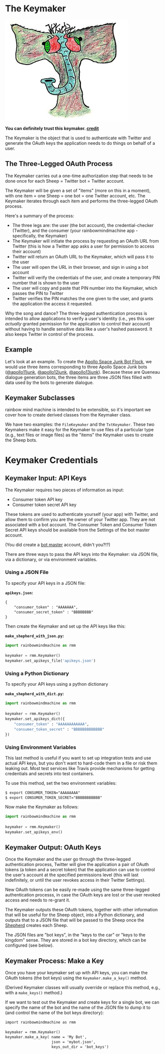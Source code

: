 # The Keymaker

![the keymaker](keymaker.jpg)

**You can definitely trust this keymaker. [credit](credits.md)**

The Keymaker is the object that is used to 
authenticate with Twitter and generate the 
OAuth keys the application needs to do things
on behalf of a user.

## The Three-Legged OAuth Process

The Keymaker carries out a one-time authorization step that needs to 
be done once for each Sheep = Twitter bot = Twitter account.

The Keymaker will be given a set of "items" (more on this in a moment),
with one item = one Sheep = one bot = one Twitter account, etc.
The Keymaker iterates through each item and performs the three-legged
OAuth process.

Here's a summary of the process:

* The three legs are: the user (the bot account), the credential-checker (Twitter), and the consumer (your rainbowmindmachine app - specifically, the Keymaker)
* The Keymaker will initiate the process by requesting an OAuth URL from Twitter 
    (this is how a Twitter app asks a user for permission to access their account)
* Twitter will return an OAuth URL to the Keymaker, which will pass it to the user
* The user will open the URL in their browser, and sign in using a bot account
* Twitter will verify the credentials of the user, and create a temporary PIN number that is shown to the user
* The user will copy and paste that PIN number into the Keymaker, which passes the PIN to Twitter
* Twitter verifies the PIN matches the one given to the user, and grants the application the access it requested.

Why the song and dance? The three-legged authentication process is intended to 
allow applications to verify a user's identity (i.e., yes this user _actually_ granted
permission for the application to control their account) without having to handle
sensitive data like a user's hashed password. It also keeps Twitter in control of the 
process.

## Example

Let's look at an example. To create the [Apollo Space Junk Bot Flock](https://pages.charlesreid1.com/b-apollo),
we would use three items corresponding to three Apollo Space Junk
bots ([@apollo11junk](https://twitter.com/apollo11junk), 
[@apollo12junk](https://twitter.com/apollo12junk), 
[@apollo13junk](https://twitter.com/apollo13junk)).
Because these are Queneau dialogue generation bots,
the three items are three JSON files filled with data used 
by the bots to generate dialogue.

## Keymaker Subclasses

rainbow mind machine is intended to be extensible, so it's important
we cover how to create derived classes from the Keymaker class.

We have two examples: the `FileKeymaker` and the `TxtKeymaker`.
These two Keymakers make it easy for the Keymaker to use
files of a particular type (e.g., text files or image files)
as the "items" the Keymaker uses to create the Sheep bots.


# Keymaker Credentials

## Keymaker Input: API Keys

The Keymaker requires two pieces of information as input:

* Consumer token API key
* Consumer token secret API key

These tokens are used to authenticate yourself (your app) 
with Twitter, and allow them to confirm you are the owner of 
your Twitter app. They are not associated with a bot account.
The Consumer Token and Consumer Token Secret API keys should be
available from the Settings of the bot master account.

(You did create a [bot master](installing.md) account, 
didn't you?!?)

There are three ways to pass the API keys into the Keymaker:
via JSON file, via a dictionary, or via environment variables.

### Using a JSON File

To specify your API keys in a JSON file:

**`apikeys.json`:**

```text
{
    "consumer_token" : "AAAAAAA",
    "consumer_secret_token" : "BBBBBBBB"
}
```

Then create the Keymaker and set up the API keys like this:

**`make_shepherd_with_json.py`:**

```python
import rainbowmindmachine as rmm

keymaker = rmm.Keymaker()
keymaker.set_apikeys_file('apikeys.json')
```

### Using a Python Dictionary

To specify your API keys using a python dictionary

**`make_shepherd_with_dict.py`:**

```python
import rainbowmindmachine as rmm

keymaker = rmm.Keymaker()
keymaker.set_apikeys_dict({
    "consumer_token" : "AAAAAAAAAAAA",
    "consumer_token_secret" : "BBBBBBBBBBBBB"
})
```

### Using Environment Variables

This last method is useful if you want to set up integration tests
and use actual API keys, but you don't want to hard-code them in a
file or risk them leaking out. Most test services like Travis 
provide mechanisms for getting credentials and secrets into
test containers.

To use this method, set the two environment variables:

```text
$ export CONSUMER_TOKEN="AAAAAAAA"
$ export CONSUMER_TOKEN_SECRET="BBBBBBBBBBB"
```

Now make the Keymaker as follows:

```python
import rainbowmindmachine as rmm

keymaker = rmm.Keymaker()
keymaker.set_apikeys_env()
```

## Keymaker Output: OAuth Keys

Once the Keymaker and the user go through the three-legged authentication process,
Twitter will give the application a pair of OAuth tokens (a token and a secret token)
that the application can use to control the user's account at the specified permissions
level (this will last indefinitely, or until the user revokes access in their Twitter Settings).

New OAuth tokens can be easily re-made using the same 
three-legged authentication processs, in case the OAuth keys
are lost or the user revoked access and needs to re-grant it.

The Keymaker outputs these OAuth tokens, together with other
information that will be useful for the Sheep object,
into a Python dictionary, and outputs that to a JSON file
that will be passed to the Sheep once the [Shepherd](shepherd.md)
creates each Sheep.

The JSON files are "bot keys", in the "keys to the car" or "keys to the kingdom" sense.
They are stored in a bot key directory, which can be configured (see below).


## Keymaker Process: Make a Key

Once you have your keymaker set up with API keys, 
you can make the OAuth tokens (the bot keys)
using the `Keymaker.make_a_key()` method.

(Derived Keymaker classes will usually override
or replace this method, e.g., with a 
`make_keys()` method.)

If we want to test out the Keymaker and create keys 
for a single bot, we can specify the name of the bot
and the name of the JSON file to dump it to
(and control the name of the bot keys directory):

```
import rainbowmindmachine as rmm

keymaker = rmm.Keymaker()
keymaker.make_a_key( name = 'My Bot',
                     json = 'mybot.json',
                     keys_out_dir = 'bot_keys')
```

